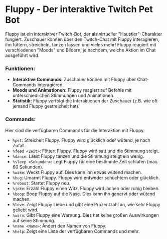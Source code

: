 # Fluppy - Der interaktive Twitch Pet Bot

Fluppy ist ein interaktiver Twitch-Bot, der als virtueller "Haustier"-Charakter fungiert. Zuschauer können über den Twitch-Chat mit Fluppy interagieren, ihn füttern, streicheln, tanzen lassen und vieles mehr! Fluppy reagiert mit verschiedenen "Moods" und Bildern, je nachdem, welche Aktion im Chat ausgeführt wird.

### Funktionen:
- **Interaktive Commands:** Zuschauer können mit Fluppy über Chat-Commands interagieren.
- **Moods und Animationen:** Fluppy reagiert auf Befehle mit unterschiedlichen Stimmungen und Animationen.
- **Statistik:** Fluppy verfolgt die Interaktionen der Zuschauer (z.B. wie oft jemand Fluppy gestreichelt hat).

### Commands:

Hier sind die verfügbaren Commands für die Interaktion mit Fluppy:

- `%pet`: Streichelt Fluppy. Fluppy wird glücklich oder wütend, je nach Zufall.
- `%feed <Zeit>`: Füttert Fluppy. Fluppy wird satt und die Stimmung steigt.
- `%dance`: Lässt Fluppy tanzen und die Stimmung steigt ein wenig.
- `%sleep <Sekunden>`: Legt Fluppy für eine bestimmte Zeit schlafen (max. 60 Sekunden).
- `%wake`: Weckt Fluppy auf. Dies kann ihn etwas wütend machen.
- `%hug`: Umarmt Fluppy. Fluppy wird entweder schüchtern oder glücklich.
- `%reboot`: Startet Fluppy neu.
- `%joke`: Erzähl Fluppy einen Witz. Fluppy wird lachen oder ruhig bleiben.
- `%boop`: Boop Fluppy auf die Nase. Dies kann ihn genervt oder wütend machen.
- `%love`: Zeigt Fluppy Liebe und gibt eine Prozentzahl an, wie sehr Fluppy geliebt wird.
- `%warn`: Gibt Fluppy eine Warnung. Dies hat keine großen Auswirkungen auf seine Stimmung.
- `%name <Name>`: Ändert den Namen von Fluppy.
- `%help`: Zeigt eine Liste der verfügbaren Commands und mehr.